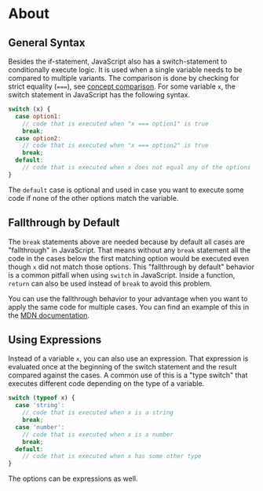 # About

## General Syntax

Besides the if-statement, JavaScript also has a switch-statement to conditionally execute logic.
It is used when a single variable needs to be compared to multiple variants.
The comparison is done by checking for strict equality (`===`), see [concept comparison][concept-comparison].
For some variable `x`, the switch statement in JavaScript has the following syntax.

<!-- prettier-ignore-start -->
```javascript
switch (x) {
  case option1:
    // code that is executed when "x === option1" is true
    break;
  case option2:
    // code that is executed when "x === option2" is true
    break;
  default:
    // code that is executed when x does not equal any of the options
}
```
<!-- prettier-ignore-end -->

The `default` case is optional and used in case you want to execute some code if none of the other options match the variable.

## Fallthrough by Default

The `break` statements above are needed because by default all cases are "fallthrough" in JavaScript.
That means without any `break` statement all the code in the cases below the first matching option would be executed even though `x` did not match those options.
This "fallthrough by default" behavior is a common pitfall when using `switch` in JavaScript.
Inside a function, `return` can also be used instead of `break` to avoid this problem.

You can use the fallthrough behavior to your advantage when you want to apply the same code for multiple cases.
You can find an example of this in the [MDN documentation][mdn-group-cases].

## Using Expressions

Instead of a variable `x`, you can also use an expression.
That expression is evaluated once at the beginning of the switch statement and the result compared against the cases.
A common use of this is a "type switch" that executes different code depending on the type of a variable.

<!-- prettier-ignore-start -->
```javascript
switch (typeof x) {
  case 'string':
    // code that is executed when x is a string
    break;
  case 'number':
    // code that is executed when x is a number
    break;
  default:
    // code that is executed when x has some other type
}
```
<!-- prettier-ignore-end -->

The options can be expressions as well.

[concept-comparison]: /tracks/javascript/concepts/comparison
[mdn-group-cases]: https://developer.mozilla.org/en-US/docs/Web/JavaScript/Reference/Statements/switch#methods_for_multi-criteria_case

